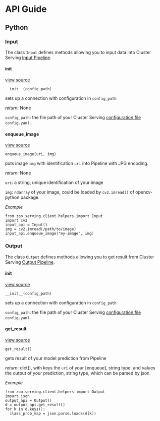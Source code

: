 # API Guide

## Python 

### Input
The class `Input` defines methods allowing you to input data into Cluster Serving [Input Pipeline]().

#### __init__

[view source]()

```
__init__(config_path)
```
sets up a connection with configuration in `config_path`

_return_: None

`config_path`: the file path of your Cluster Serving [configuration file]() `config.yaml`.
#### enqueue_image
[view source]()

```
enqueue_image(uri, img)
```
puts image `img` with identification `uri` into Pipeline with JPG encoding.

_return_: None

`uri`: a string, unique identification of your image

`img`: `ndarray` of your image, could be loaded by `cv2.imread()` of opencv-python package.

_Example_
```
from zoo.serving.client.helpers import Input
import cv2
input_api = Input()
img = cv2.imread(/path/to/image)
input_api.enqueue_image("my-image", img)
```

### Output
The class `Output` defines methods allowing you to get result from Cluster Serving [Output Pipeline]().
#### __init__
[view source]()

```
__init__(config_path)
```
sets up a connection with configuration in `config_path`

`config_path`: the file path of your Cluster Serving [configuration file]() `config.yaml`.

#### get_result

[view source]()

```
get_result()
```
gets result of your model prediction from Pipeline

_return_: dict(), with keys the `uri` of your [enqueue], string type, and values the output of your prediction, string type, which can be parsed by json.

_Example_
```
from zoo.serving.client.helpers import Output
import json
output_api = Output()
d = output_api.get_result()
for k in d.keys():
  class_prob_map = json.parse.loads(d[k])
```



